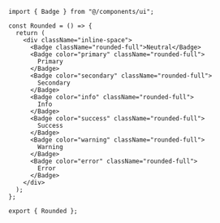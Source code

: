 ﻿```tsx
import { Badge } from "@/components/ui";

const Rounded = () => {
  return (
    <div className="inline-space">
      <Badge className="rounded-full">Neutral</Badge>
      <Badge color="primary" className="rounded-full">
        Primary
      </Badge>
      <Badge color="secondary" className="rounded-full">
        Secondary
      </Badge>
      <Badge color="info" className="rounded-full">
        Info
      </Badge>
      <Badge color="success" className="rounded-full">
        Success
      </Badge>
      <Badge color="warning" className="rounded-full">
        Warning
      </Badge>
      <Badge color="error" className="rounded-full">
        Error
      </Badge>
    </div>
  );
};

export { Rounded };

```
